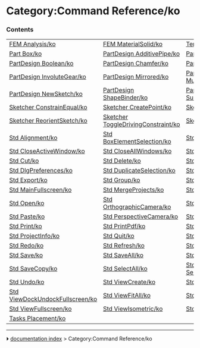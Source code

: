 # Category:Command Reference/ko


### Contents

|     |     |     |
| --- | --- | --- |
| [FEM Analysis/ko](FEM_Analysis/ko.md) | [FEM MaterialSolid/ko](FEM_MaterialSolid/ko.md) | [Template:GuiCommand/ko](Template_GuiCommand/ko.md) |
| [Part Box/ko](Part_Box/ko.md) | [PartDesign AdditivePipe/ko](PartDesign_AdditivePipe/ko.md) | [PartDesign Body/ko](PartDesign_Body/ko.md) |
| [PartDesign Boolean/ko](PartDesign_Boolean/ko.md) | [PartDesign Chamfer/ko](PartDesign_Chamfer/ko.md) | [PartDesign Fillet/ko](PartDesign_Fillet/ko.md) |
| [PartDesign InvoluteGear/ko](PartDesign_InvoluteGear/ko.md) | [PartDesign Mirrored/ko](PartDesign_Mirrored/ko.md) | [PartDesign MultiTransform/ko](PartDesign_MultiTransform/ko.md) |
| [PartDesign NewSketch/ko](PartDesign_NewSketch/ko.md) | [PartDesign ShapeBinder/ko](PartDesign_ShapeBinder/ko.md) | [PartDesign SubShapeBinder/ko](PartDesign_SubShapeBinder/ko.md) |
| [Sketcher ConstrainEqual/ko](Sketcher_ConstrainEqual/ko.md) | [Sketcher CreatePoint/ko](Sketcher_CreatePoint/ko.md) | [Sketcher Move/ko](Sketcher_Move/ko.md) |
| [Sketcher ReorientSketch/ko](Sketcher_ReorientSketch/ko.md) | [Sketcher ToggleDrivingConstraint/ko](Sketcher_ToggleDrivingConstraint/ko.md) | [Sketcher Translate/ko](Sketcher_Translate/ko.md) |
| [Std Alignment/ko](Std_Alignment/ko.md) | [Std BoxElementSelection/ko](Std_BoxElementSelection/ko.md) | [Std BoxSelection/ko](Std_BoxSelection/ko.md) |
| [Std CloseActiveWindow/ko](Std_CloseActiveWindow/ko.md) | [Std CloseAllWindows/ko](Std_CloseAllWindows/ko.md) | [Std Copy/ko](Std_Copy/ko.md) |
| [Std Cut/ko](Std_Cut/ko.md) | [Std Delete/ko](Std_Delete/ko.md) | [Std DependencyGraph/ko](Std_DependencyGraph/ko.md) |
| [Std DlgPreferences/ko](Std_DlgPreferences/ko.md) | [Std DuplicateSelection/ko](Std_DuplicateSelection/ko.md) | [Std Edit/ko](Std_Edit/ko.md) |
| [Std Export/ko](Std_Export/ko.md) | [Std Group/ko](Std_Group/ko.md) | [Std Import/ko](Std_Import/ko.md) |
| [Std MainFullscreen/ko](Std_MainFullscreen/ko.md) | [Std MergeProjects/ko](Std_MergeProjects/ko.md) | [Std New/ko](Std_New/ko.md) |
| [Std Open/ko](Std_Open/ko.md) | [Std OrthographicCamera/ko](Std_OrthographicCamera/ko.md) | [Std Part/ko](Std_Part/ko.md) |
| [Std Paste/ko](Std_Paste/ko.md) | [Std PerspectiveCamera/ko](Std_PerspectiveCamera/ko.md) | [Std Placement/ko](Std_Placement/ko.md) |
| [Std Print/ko](Std_Print/ko.md) | [Std PrintPdf/ko](Std_PrintPdf/ko.md) | [Std PrintPreview/ko](Std_PrintPreview/ko.md) |
| [Std ProjectInfo/ko](Std_ProjectInfo/ko.md) | [Std Quit/ko](Std_Quit/ko.md) | [Std RecentFiles/ko](Std_RecentFiles/ko.md) |
| [Std Redo/ko](Std_Redo/ko.md) | [Std Refresh/ko](Std_Refresh/ko.md) | [Std Revert/ko](Std_Revert/ko.md) |
| [Std Save/ko](Std_Save/ko.md) | [Std SaveAll/ko](Std_SaveAll/ko.md) | [Std SaveAs/ko](Std_SaveAs/ko.md) |
| [Std SaveCopy/ko](Std_SaveCopy/ko.md) | [Std SelectAll/ko](Std_SelectAll/ko.md) | [Std SendToPythonConsole/ko](Std_SendToPythonConsole/ko.md) |
| [Std Undo/ko](Std_Undo/ko.md) | [Std ViewCreate/ko](Std_ViewCreate/ko.md) | [Std ViewDimetric/ko](Std_ViewDimetric/ko.md) |
| [Std ViewDockUndockFullscreen/ko](Std_ViewDockUndockFullscreen/ko.md) | [Std ViewFitAll/ko](Std_ViewFitAll/ko.md) | [Std ViewFitSelection/ko](Std_ViewFitSelection/ko.md) |
| [Std ViewFullscreen/ko](Std_ViewFullscreen/ko.md) | [Std ViewIsometric/ko](Std_ViewIsometric/ko.md) | [Std ViewScreenShot/ko](Std_ViewScreenShot/ko.md) |
| [Tasks Placement/ko](Tasks_Placement/ko.md) |



---
⏵ [documentation index](../README.md) > Category:Command Reference/ko
